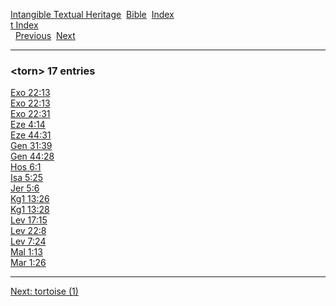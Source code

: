 [Intangible Textual Heritage](../../index)  [Bible](../index) 
[Index](index)   
[t Index](_t_)  
  [Previous](c11685)  [Next](c11687) 

------------------------------------------------------------------------

### &lt;torn&gt; 17 entries

[Exo 22:13](../kjv/exo022.htm#013)  
[Exo 22:13](../kjv/exo022.htm#013)  
[Exo 22:31](../kjv/exo022.htm#031)  
[Eze 4:14](../kjv/eze004.htm#014)  
[Eze 44:31](../kjv/eze044.htm#031)  
[Gen 31:39](../kjv/gen031.htm#039)  
[Gen 44:28](../kjv/gen044.htm#028)  
[Hos 6:1](../kjv/hos006.htm#001)  
[Isa 5:25](../kjv/isa005.htm#025)  
[Jer 5:6](../kjv/jer005.htm#006)  
[Kg1 13:26](../kjv/kg1013.htm#026)  
[Kg1 13:28](../kjv/kg1013.htm#028)  
[Lev 17:15](../kjv/lev017.htm#015)  
[Lev 22:8](../kjv/lev022.htm#008)  
[Lev 7:24](../kjv/lev007.htm#024)  
[Mal 1:13](../kjv/mal001.htm#013)  
[Mar 1:26](../kjv/mar001.htm#026)  

------------------------------------------------------------------------

[Next: tortoise (1)](c11687)

